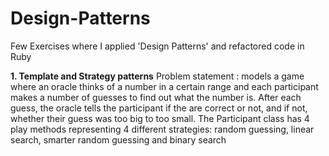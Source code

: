 # Design-Patterns
Few Exercises where I applied 'Design Patterns' and refactored code in Ruby

**1. Template and Strategy patterns**
Problem statement :  models a game where an oracle thinks of a number in a certain range and each participant makes a number of guesses to find out what the number is. After each guess, the oracle tells the participant if the are correct or not, and if not, whether their guess was too big to too small. The Participant class has 4 play methods representing 4 different strategies: random guessing, linear search, smarter random guessing and binary search
    
